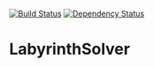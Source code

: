 [![Build Status](https://travis-ci.org/dougmaitelli/LabyrinthSolver.svg?branch=master)](https://travis-ci.org/dougmaitelli/LabyrinthSolver)
[![Dependency Status](https://www.versioneye.com/user/projects/59cbc49d2de28c0051996927/badge.svg?style=flat-square)](https://www.versioneye.com/user/projects/59cbc49d2de28c0051996927)

LabyrinthSolver
===============
